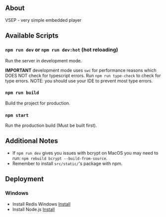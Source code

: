 ## About

VSEP - very simple embedded player

## Available Scripts


### `npm run dev` or `npm run dev:hot` (hot reloading)

Run the server in development mode.<br/>

**IMPORTANT** development mode uses `swc` for performance reasons which DOES NOT check for typescript errors. Run `npm run type-check` to check for type errors. NOTE: you should use your IDE to prevent most type errors.

### `npm run build`

Build the project for production.


### `npm start`

Run the production build (Must be built first).


## Additional Notes

- If `npm run dev` gives you issues with bcrypt on MacOS you may need to run: `npm rebuild bcrypt --build-from-source`.
- Remember to install `src/static/`'s package with npm. 


## Deployment

### Windows

- Install Redis Windows [Install](https://github.com/redis-windows/redis-windows)
- Install Node.js [Install](https://nodejs.org/en/download/)
